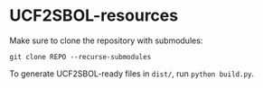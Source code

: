 # UCF2SBOL-resources

Make sure to clone the repository with submodules:

    git clone REPO --recurse-submodules

To generate UCF2SBOL-ready files in `dist/`, run `python build.py`.
